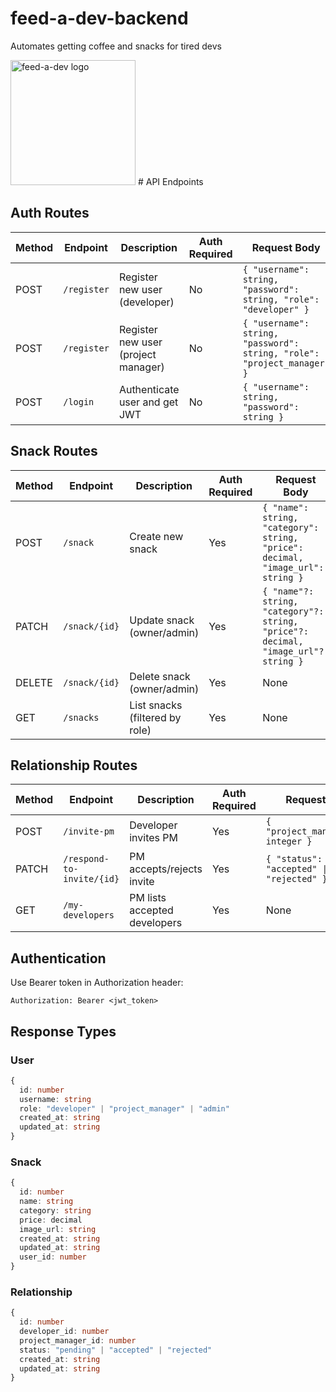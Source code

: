 # feed-a-dev-backend
Automates getting coffee and snacks for tired devs


<img src="https://imgur.com/tsIoR7w.png" alt="feed-a-dev logo" width="200px"/>
# API Endpoints

## Auth Routes
| Method | Endpoint | Description | Auth Required | Request Body |
|--------|----------|-------------|---------------|--------------|
| POST | `/register` | Register new user (developer) | No | `{ "username": string, "password": string, "role": "developer" }` |
| POST | `/register` | Register new user (project manager) | No | `{ "username": string, "password": string, "role": "project_manager" }` |
| POST | `/login` | Authenticate user and get JWT | No | `{ "username": string, "password": string }` |

## Snack Routes
| Method | Endpoint | Description | Auth Required | Request Body |
|--------|----------|-------------|---------------|--------------|
| POST | `/snack` | Create new snack | Yes | `{ "name": string, "category": string, "price": decimal, "image_url": string }` |
| PATCH | `/snack/{id}` | Update snack (owner/admin) | Yes | `{ "name"?: string, "category"?: string, "price"?: decimal, "image_url"?: string }` |
| DELETE | `/snack/{id}` | Delete snack (owner/admin) | Yes | None |
| GET | `/snacks` | List snacks (filtered by role) | Yes | None |

## Relationship Routes
| Method | Endpoint | Description | Auth Required | Request Body |
|--------|----------|-------------|---------------|--------------|
| POST | `/invite-pm` | Developer invites PM | Yes | `{ "project_manager_id": integer }` |
| PATCH | `/respond-to-invite/{id}` | PM accepts/rejects invite | Yes | `{ "status": "accepted" \| "rejected" }` |
| GET | `/my-developers` | PM lists accepted developers | Yes | None |

## Authentication
Use Bearer token in Authorization header:
```
Authorization: Bearer <jwt_token>
```

## Response Types

### User
```typescript
{
  id: number
  username: string
  role: "developer" | "project_manager" | "admin"
  created_at: string
  updated_at: string
}
```

### Snack
```typescript
{
  id: number
  name: string
  category: string
  price: decimal
  image_url: string
  created_at: string
  updated_at: string
  user_id: number
}
```

### Relationship
```typescript
{
  id: number
  developer_id: number
  project_manager_id: number
  status: "pending" | "accepted" | "rejected"
  created_at: string
  updated_at: string
}
```
